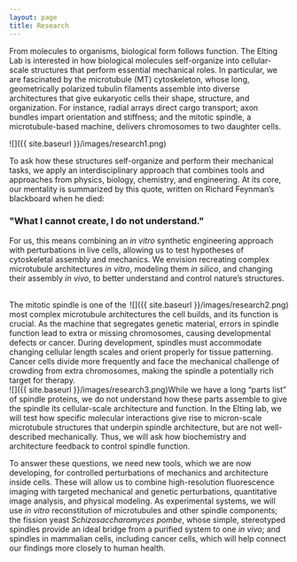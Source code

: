 ```yaml
---
layout: page
title: Research
---
```


From molecules to organisms, biological form follows function. The Elting Lab is interested in how biological molecules self-organize into cellular-scale structures that perform essential mechanical roles. In particular, we are fascinated by the microtubule (MT) cytoskeleton, whose long, geometrically polarized tubulin filaments assemble into diverse architectures that give eukaryotic cells their shape, structure, and organization. For instance, radial arrays direct cargo transport; axon bundles impart orientation and stiffness; and the mitotic spindle, a microtubule-based machine, delivers chromosomes to two daughter cells.

![]({{ site.baseurl }}/images/research1.png)

To ask how these structures self-organize and perform their mechanical tasks, we apply an interdisciplinary approach that combines tools and approaches from physics, biology, chemistry, and engineering. At its core, our mentality is summarized by this quote, written on Richard Feynman’s blackboard when he died:

<h3>"What I cannot create, I do not understand."</h3>

For us, this means combining an _in vitro_ synthetic engineering approach with perturbations in live cells, allowing us to test hypotheses of cytoskeletal assembly and mechanics. We envision recreating complex microtubule architectures _in vitro_, modeling them _in silico_, and changing their assembly _in vivo_, to better understand and control nature’s structures.

<br>
<div style="float: right; max-width: 450px;">
	![]({{ site.baseurl }}/images/research2.png)
</div>
The mitotic spindle is one of the most complex microtubule architectures the cell builds, and its function is crucial. As the machine that segregates genetic material, errors in spindle function lead to extra or missing chromosomes, causing developmental defects or cancer. During development, spindles must accommodate changing cellular length scales and orient properly for tissue patterning. Cancer cells divide more frequently and face the mechanical challenge of crowding from extra chromosomes, making the spindle a potentially rich target for therapy.

<br>
<div style="float: left; max-width: 450px;">
	![]({{ site.baseurl }}/images/research3.png)
</div>
While we have a long “parts list” of spindle proteins, we do not understand how these parts assemble to give the spindle its cellular-scale architecture and function. In the Elting lab, we will test how specific molecular interactions give rise to micron-scale microtubule structures that underpin spindle architecture, but are not well-described mechanically. Thus, we will ask how biochemistry and architecture feedback to control spindle function.

To answer these questions, we need new tools, which we are now developing, for controlled perturbations of mechanics and architecture inside cells. These will allow us to combine high-resolution fluorescence imaging with targeted mechanical and genetic perturbations, quantitative image analysis, and physical modeling. As experimental systems, we will use _in vitro_ reconstitution of microtubules and other spindle components; the fission yeast _Schizosaccharomyces pombe_, whose simple, stereotyped spindles provide an ideal bridge from a purified system to one _in vivo_; and spindles in mammalian cells, including cancer cells, which will help connect our findings more closely to human health.
